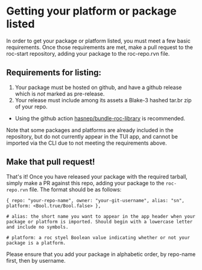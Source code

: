# Getting your platform or package listed

In order to get your package or platform listed, you must meet a few basic requirements. Once those requirements are met, make a pull request to the roc-start repository, adding your package to the roc-repo.rvn file.

## Requirements for listing:
1) Your package must be hosted on github, and have a github release which is *not* marked as pre-release.
2) Your release must include among its assets a Blake-3 hashed tar.br zip of your repo.
  - Using the github action [hasnep/bundle-roc-library](https://github.com/hasnep/bundle-roc-library) is recommended.

Note that some packages and platforms are already included in the repository, but do not currently appear in the TUI app, and cannot be imported via the CLI due to not meeting the requirements above.

## Make that pull request!
That's it! Once you have released your package with the required tarball, simply make a PR against this repo, adding your package to the `roc-repo.rvn` file. The format should be as follows:

```roc
{ repo: "your-repo-name", owner: "your-git-username", alias: "sn", platform: <Bool.true/Bool.false> },

# alias: the short name you want to appear in the app header when your package or platform is imported. Should begin with a lowercase letter and include no symbols.

# platform: a roc styel Boolean value indicating whether or not your package is a platform.
```

Please ensure that you add your package in alphabetic order, by repo-name first, then by username.
